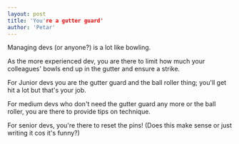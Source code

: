```yaml
---
layout: post
title: 'You're a gutter guard'
author: 'Petar'
---
```


Managing devs (or anyone?) is a lot like bowling.

As the more experienced dev, you are there to limit how much your colleagues' bowls end up in the gutter and ensure a strike.

For Junior devs you are the gutter guard and the ball roller thing; you'll get hit a lot but that's your job.

For medium devs who don't need the gutter guard any more or the ball roller, you are there to provide tips on technique.

For senior devs, you're there to reset the pins! (Does this make sense or just writing it cos it's funny?)